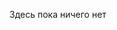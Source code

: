 Здесь пока ничего нет

<!---<h1 align="center">Привет, я devmoded 👋</h1>

---

### 💡 Обо мне

- 🔭 Изучаю Python и активно практикуюсь
- 🖥 Интересуюсь автоматизацией, скриптингом и backend-разработкой
- 🧠 Сейчас изучаю: **Git, Python, Linux**

---

### 🛠 Технологии

![My Skills](https://skillicons.dev/icons?i=git,python,linux)

---

### 📈 Статистика GitHub

![GitHub Stats](https://github-readme-stats.vercel.app/api?username=devmoded&show_icons=true&theme=dark&hide_title=true&locale=ru)--->
